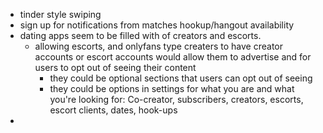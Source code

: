 - tinder style swiping
- sign up for notifications from matches hookup/hangout availability
- dating apps seem to be filled with of creators and escorts.
	- allowing escorts, and onlyfans type creaters to have creator accounts or escort accounts would allow them to advertise and for users to opt out of seeing their content
		- they could be optional sections that users can opt out of seeing
		- they could be options in settings for what you are and what you're looking for: Co-creator, subscribers, creators, escorts, escort clients, dates, hook-ups
- 